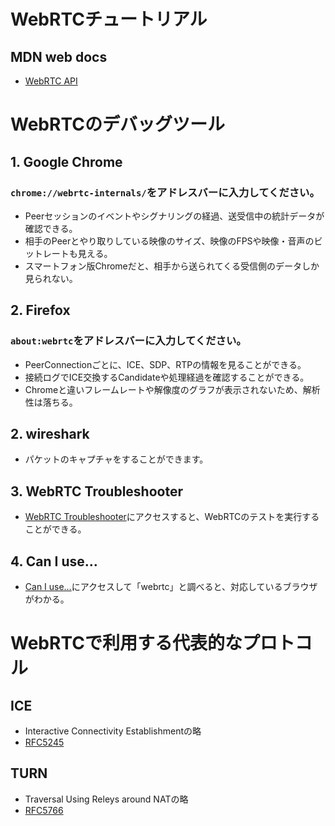 # WebRTCチュートリアル

## MDN web docs
- [WebRTC API](https://developer.mozilla.org/ja/docs/Web/API/WebRTC_API)


# WebRTCのデバッグツール

## 1. Google Chrome
### `chrome://webrtc-internals/`をアドレスバーに入力してください。
- Peerセッションのイベントやシグナリングの経過、送受信中の統計データが確認できる。
- 相手のPeerとやり取りしている映像のサイズ、映像のFPSや映像・音声のビットレートも見える。
- スマートフォン版Chromeだと、相手から送られてくる受信側のデータしか見られない。

## 2.  Firefox
### `about:webrtc`をアドレスバーに入力してください。
- PeerConnectionごとに、ICE、SDP、RTPの情報を見ることができる。
- 接続ログでICE交換するCandidateや処理経過を確認することができる。
- Chromeと違いフレームレートや解像度のグラフが表示されないため、解析性は落ちる。

## 2. wireshark
- パケットのキャプチャをすることができます。

## 3. WebRTC Troubleshooter
- [WebRTC Troubleshooter](https://test.webrtc.org/)にアクセスすると、WebRTCのテストを実行することができる。

## 4. Can I use…
- [Can I use…](https://caniuse.com/#home)にアクセスして「webrtc」と調べると、対応しているブラウザがわかる。

# WebRTCで利用する代表的なプロトコル

## ICE
- Interactive Connectivity Establishmentの略
- [RFC5245](https://tex2e.github.io/rfc-translater/html/rfc5245.html)

## TURN
- Traversal Using Releys around NATの略
- [RFC5766](https://tex2e.github.io/rfc-translater/html/rfc5766.html)
